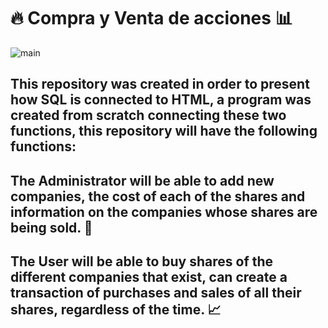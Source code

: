 # :fire: Compra y Venta de acciones :bar_chart:

![main](https://economipedia.com/wp-content/uploads/Riesgos-de-invertir-en-bolsa.jpg)

## This repository was created in order to present how SQL is connected to HTML, a program was created from scratch connecting these two functions, this repository will have the following functions:

## The Administrator will be able to add new companies, the cost of each of the shares and information on the companies whose shares are being sold. :bookmark_tabs:

## The User will be able to buy shares of the different companies that exist, can create a transaction of purchases and sales of all their shares, regardless of the time. :chart_with_upwards_trend:
